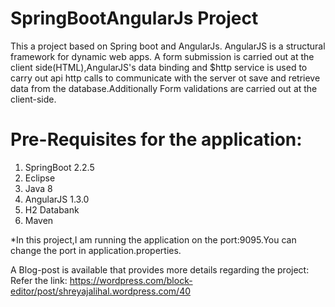 # SpringBootAngularJs Project

This a project based on Spring boot and AngularJs. AngularJS is a structural framework for dynamic web apps. A form submission is carried out at the client side(HTML),AngularJS's data binding and $http service is used to carry out api http calls to communicate with the server ot save and retrieve data from the database.Additionally Form validations are carried out at the client-side.

# Pre-Requisites for the application:

 1. SpringBoot 2.2.5
 2. Eclipse
 3. Java 8
 4. AngularJS 1.3.0
 5. H2 Databank
 6. Maven
 
 *In this project,I am running the application on the port:9095.You can change the port in application.properties.
 
 A Blog-post is available that provides more details regarding the project:
 Refer the link: https://wordpress.com/block-editor/post/shreyajalihal.wordpress.com/40
